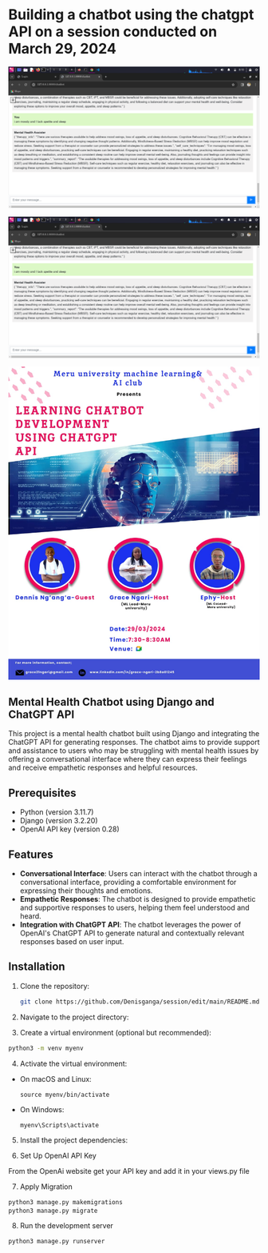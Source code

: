 # Building a chatbot using the chatgpt API on a session conducted on March 29, 2024
![Example Image](Screenshot_2024-03-31_08_10_58.png)

![Example Image](Screenshot_2024-03-31_08_10_58.png)

![Example Image](WhatsApp%20Image%202024-03-29%20at%2010.55.22%20PM.jpeg)

## Mental Health Chatbot using Django and ChatGPT API

This project is a mental health chatbot built using Django and integrating the ChatGPT API for generating responses. The chatbot aims to provide support and assistance to users who may be struggling with mental health issues by offering a conversational interface where they can express their feelings and receive empathetic responses and helpful resources.

## Prerequisites

- Python (version 3.11.7)
- Django (version 3.2.20)
- OpenAI API key (version 0.28)

## Features

- **Conversational Interface**: Users can interact with the chatbot through a conversational interface, providing a comfortable environment for expressing their thoughts and emotions.
- **Empathetic Responses**: The chatbot is designed to provide empathetic and supportive responses to users, helping them feel understood and heard.
- **Integration with ChatGPT API**: The chatbot leverages the power of OpenAI's ChatGPT API to generate natural and contextually relevant responses based on user input.


## Installation

1. Clone the repository:
   ```bash
   git clone https://github.com/Denisganga/session/edit/main/README.md
   ```
2. Navigate to the project directory:

3. Create a virtual environment (optional but recommended):
 ```bash
 python3 -m venv myenv
 ```

4. Activate the virtual environment:

- On macOS and Linux:

  ```
  source myenv/bin/activate
  ```

- On Windows:

  ```
  myenv\Scripts\activate
  ```

5. Install the project dependencies:

6.  Set Up OpenAI API Key

From the OpenAi website get your API key and add it in your views.py file

7. Apply Migration

```bash
python3 manage.py makemigrations
python3 manage.py migrate
```
8. Run the development server

```bash
python3 manage.py runserver
```


